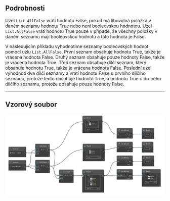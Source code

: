 ## Podrobnosti
Uzel `List.AllFalse` vrátí hodnotu False, pokud má libovolná položka v daném seznamu hodnotu True nebo není booleovskou hodnotou. Uzel `List.AllFalse` vrátí hodnotu True pouze v případě, že všechny položky v daném seznamu mají booleovskou hodnotu a tato hodnota je False.

V následujícím příkladu vyhodnotíme seznamy booleovských hodnot pomocí uzlu `List.AllFalse`. První seznam obsahuje hodnotu True, takže je vrácena hodnota False. Druhý seznam obsahuje pouze hodnoty False, takže je vrácena hodnota True. Třetí seznam obsahuje dílčí seznam, který obsahuje hodnotu True, takže je vrácena hodnota False. Poslední uzel vyhodnotí dva dílčí seznamy a vrátí hodnotu False u prvního dílčího seznamu, protože tento obsahuje hodnotu True, a hodnotu True u druhého dílčího seznamu, protože obsahuje pouze hodnoty False.
___
## Vzorový soubor

![List.AllFalse](./DSCore.List.AllFalse_img.jpg)

